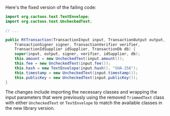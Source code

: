 Here's the fixed version of the failing code:

```java
import org.cactoos.text.TextEnvelope;
import org.cactoos.text.UncheckedText;

// ...

public RtTransaction(TransactionInput input, TransactionOutput output,
    TransactionSigner signer, TransactionVerifier verifier,
    TransactionIdSupplier idSupplier, TransactionDb db) {
    super(input, output, signer, verifier, idSupplier, db);
    this.amount = new UncheckedText(input.amount());
    this.fee = new UncheckedText(input.fee());
    this.hash = new TextEnvelope(input.hash(), "SHA-256");
    this.timestamp = new UncheckedText(input.timestamp());
    this.publicKey = new UncheckedText(input.publicKey());
}
```

The changes include importing the necessary classes and wrapping the input parameters that were previously using the removed `TrimmedText` class with either `UncheckedText` or `TextEnvelope` to match the available classes in the new library version.